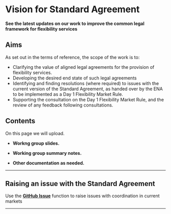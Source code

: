 # Vision for Standard Agreement

**See the latest updates on our work to improve the common legal framework for flexibility services**

## Aims

As set out in the terms of reference, the scope of the work is to: 
*	Clarifying the value of aligned legal agreements for the provision of flexibility services. 
*	Developing the desired end state of such legal agreements
*	Identifying and finding resolutions (where required) to issues with the current version of the Standard Agreement, as handed over by the ENA to be implemented as a Day 1 Flexibility Market Rule. 
*	Supporting the consultation on the Day 1 Flexibility Market Rule, and the review of any feedback following consultations. 



## Contents

On this page we will upload. 

*   **Workng group slides.**

*   **Working group summary notes.** 

*   **Other documentation as needed.** 

---

## Raising an issue with the Standard Agreement

Use the **[GitHub Issue](https://github.com/elexon-data/Market-Facilitator/issues)** function to raise issues with coordination in current markets

---


